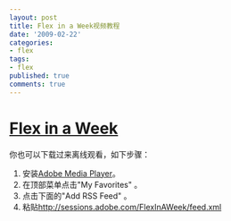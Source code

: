```yaml
---
layout: post
title: Flex in a Week视频教程
date: '2009-02-22'
categories:
- flex
tags:
- flex
published: true
comments: true
---
```

<p><h1><a href="http://www.adobe.com/devnet/flex/videotraining/" target="_blank">Flex in a Week</a></h1>
你也可以下载过来离线观看，如下步骤：
<ol>
	<li> 安装<a href="http://get.adobe.com/amp/" target="_blank">Adobe Media Player</a>。</li>
	<li> 在顶部菜单点击"My Favorites" 。</li>
	<li> 点击下面的"Add RSS Feed" 。</li>
	<li> 粘贴<a href="http://sessions.adobe.com/FlexInAWeek/feed.xml" target="_blank">http://sessions.adobe.com/FlexInAWeek/feed.xml</a></li>
</ol></p>
